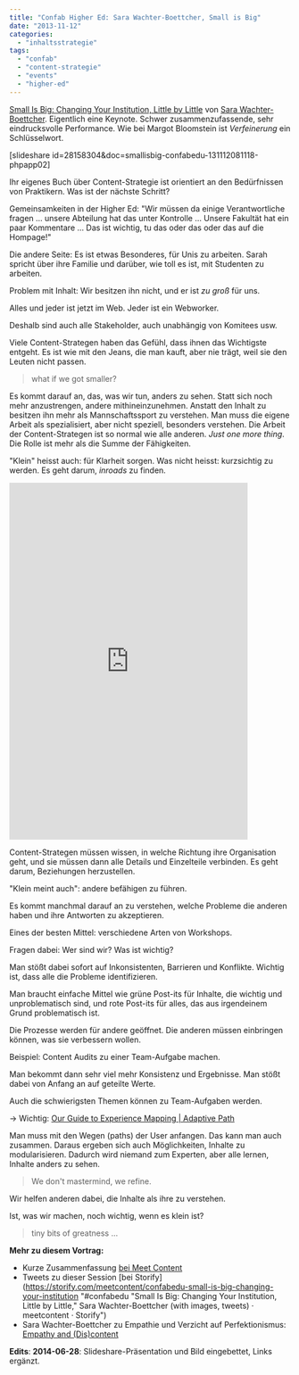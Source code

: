 ```yaml
---
title: "Confab Higher Ed: Sara Wachter-Boettcher, Small is Big"
date: "2013-11-12"
categories: 
  - "inhaltsstrategie"
tags: 
  - "confab"
  - "content-strategie"
  - "events"
  - "higher-ed"
---
```


[Small Is Big: Changing Your Institution, Little by Little](http://confabevents.com/events/higher-ed-2013/program/small-is-big-changing-your-institution-little-by-little "Small Is Big: Changing Your Institution, Little by Little - Confab Events") von [Sara Wachter-Boettcher](https://twitter.com/sara_ann_marie "SaraWachterBoettcher (sara_ann_marie) auf Twitter"). Eigentlich eine Keynote. Schwer zusammenzufassende, sehr eindrucksvolle Performance. Wie bei Margot Bloomstein ist _Verfeinerung_ ein Schlüsselwort.

\[slideshare id=28158304&doc=smallisbig-confabedu-131112081118-phpapp02\]

Ihr eigenes Buch über Content-Strategie ist orientiert an den Bedürfnissen von Praktikern. Was ist der nächste Schritt?

Gemeinsamkeiten in der Higher Ed: "Wir müssen da einige Verantwortliche fragen … unsere Abteilung hat das unter Kontrolle … Unsere Fakultät hat ein paar Kommentare … Das ist wichtig, tu das oder das oder das auf die Hompage!"

Die andere Seite: Es ist etwas Besonderes, für Unis zu arbeiten. Sarah spricht über ihre Familie und darüber, wie toll es ist, mit Studenten zu arbeiten.

Problem mit Inhalt: Wir besitzen ihn nicht, und er ist _zu groß_ für uns.

Alles und jeder ist jetzt im Web. Jeder ist ein Webworker.

Deshalb sind auch alle Stakeholder, auch unabhängig von Komitees usw.

Viele Content-Strategen haben das Gefühl, dass ihnen das Wichtigste entgeht. Es ist wie mit den Jeans, die man kauft, aber nie trägt, weil sie den Leuten nicht passen.

> what if we got smaller?

Es kommt darauf an, das, was wir tun, anders zu sehen. Statt sich noch mehr anzustrengen, andere mithineinzunehmen. Anstatt den Inhalt zu besitzen ihn mehr als Mannschaftssport zu verstehen. Man muss die eigene Arbeit als spezialisiert, aber nicht speziell, besonders verstehen. Die Arbeit der Content-Strategen ist so normal wie alle anderen. _Just one more thing_. Die Rolle ist mehr als die Summe der Fähigkeiten.

"Klein" heisst auch: für Klarheit sorgen. Was nicht heisst: kurzsichtig zu werden. Es geht darum, _inroads_ zu finden.

<iframe src="https://www.flickr.com/photos/confabevents/10855372536/player/5d7806549f" height="640" width="427" frameborder="0" allowfullscreen webkitallowfullscreen="" mozallowfullscreen="" oallowfullscreen="" msallowfullscreen=""></iframe>

Content-Strategen müssen wissen, in welche Richtung ihre Organisation geht, und sie müssen dann alle Details und Einzelteile verbinden. Es geht darum, Beziehungen herzustellen.

"Klein meint auch": andere befähigen zu führen.

Es kommt manchmal darauf an zu verstehen, welche Probleme die anderen haben und ihre Antworten zu akzeptieren.

Eines der besten Mittel: verschiedene Arten von Workshops.

Fragen dabei: Wer sind wir? Was ist wichtig?

Man stößt dabei sofort auf Inkonsistenten, Barrieren und Konflikte. Wichtig ist, dass alle die Probleme identifizieren.

Man braucht einfache Mittel wie grüne Post-its für Inhalte, die wichtig und unproblematisch sind, und rote Post-its für alles, das aus irgendeinem Grund problematisch ist.

Die Prozesse werden für andere geöffnet. Die anderen müssen einbringen können, was sie verbessern wollen.

Beispiel: Content Audits zu einer Team-Aufgabe machen.

Man bekommt dann sehr viel mehr Konsistenz und Ergebnisse. Man stößt dabei von Anfang an auf geteilte Werte.

Auch die schwierigsten Themen können zu Team-Aufgaben werden.

\-> Wichtig: [Our Guide to Experience Mapping | Adaptive Path](http://www.adaptivepath.com/ideas/our-guide-to-experience-mapping/ "Our Guide to Experience Mapping | Adaptive Path")

Man muss mit den Wegen (paths) der User anfangen. Das kann man auch zusammen. Daraus ergeben sich auch Möglichkeiten, Inhalte zu modularisieren. Dadurch wird niemand zum Experten, aber alle lernen, Inhalte anders zu sehen.

> We don't mastermind, we refine.

Wir helfen anderen dabei, die Inhalte als ihre zu verstehen.

Ist, was wir machen, noch wichtig, wenn es klein ist?

> tiny bits of greatness ...

**Mehr zu diesem Vortrag:**

- Kurze Zusammenfassung [bei Meet Content](http://meetcontent.com/blog/confab-higher-ed-2013-session-recaps-day-2/ "Confab Higher Ed 2013: Session Recaps, Day 2 | Meet Content")
- Tweets zu dieser Session [bei Storify](https://storify.com/meetcontent/confabedu-small-is-big-changing-your-institution "#confabedu "Small Is Big: Changing Your Institution, Little by Little," Sara Wachter-Boettcher (with images, tweets) · meetcontent · Storify")
- Sara Wachter-Boettcher zu Empathie und Verzicht auf Perfektionismus: [Empathy and (Dis)content](http://www.sarawb.com/2014/03/28/empathy/ "Sara Wachter-Boettcher | Empathy and (Dis)content")

**Edits**: **2014-06-28**: Slideshare-Präsentation und Bild eingebettet, Links ergänzt.
